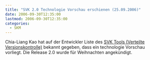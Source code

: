 ```yaml
---
title: "SVK 2.0 Technologie Vorschau erschienen (25.09.2006)"
date: 2006-09-30T12:35:00
lastmod: 2006-09-30T12:35:00
categories:
  - SKM
---
```

Chia-Liang Kao hat auf der Entwickler Liste des <a href="http://svk.elixus.org"  title="SVK Tool">SVK Tools (Verteilte Versionskontrolle)</a> bekannt gegeben, dass ein technologie Vorschau vorliegt. Die Release 2.0 wurde für Weihnachten angekündigt.
